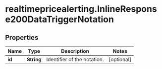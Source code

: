 # realtimepricealerting.InlineResponse200DataTriggerNotation

## Properties

Name | Type | Description | Notes
------------ | ------------- | ------------- | -------------
**id** | **String** | Identifier of the notation. | [optional] 


